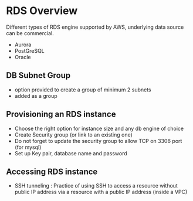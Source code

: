 # RDS Overview

Different types of RDS engine supported by AWS, underlying data source can be commercial.

- Aurora
- PostGreSQL
- Oracle

## DB Subnet Group
- option provided to create a group of minimum 2 subnets
- added as a group

## Provisioning an RDS instance
- Choose the right option for instance size and any db engine of choice
- Create Security group (or link to an existing one)
- Do not forget to update the security group to allow TCP on 3306 port (for mysql)
- Set up Key pair, database name and password

## Accessing RDS instance
- SSH tunneling : Practice of using SSH to access a resource without public IP address via 
a resource with a public IP address (inside a VPC)

